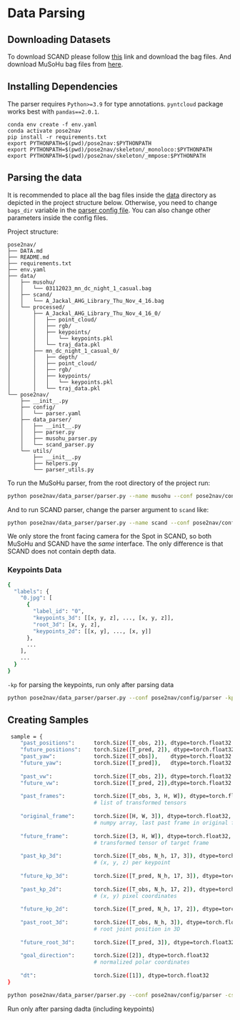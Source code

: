 # Data Parsing

## Downloading Datasets
To download SCAND please follow [this](https://dataverse.tdl.org/dataset.xhtml?persistentId=doi:10.18738/T8/0PRYRH) link and download the bag files. And download MuSoHu bag files from [here](https://dataverse.orc.gmu.edu/dataset.xhtml?persistentId=doi:10.13021/orc2020/HZI4LJ).

## Installing Dependencies
The parser requires `Python>=3.9` for type annotations. `pyntcloud` package works best with `pandas==2.0.1`.

```
conda env create -f env.yaml
conda activate pose2nav
pip install -r requirements.txt
export PYTHONPATH=$(pwd)/pose2nav:$PYTHONPATH
export PYTHONPATH=$(pwd)/pose2nav/skeleton/_monoloco:$PYTHONPATH
export PYTHONPATH=$(pwd)/pose2nav/skeleton/_mmpose:$PYTHONPATH
```

## Parsing the data

It is recommended to place all the bag files inside the [data](../social_nav/data) directory as depicted in the project structure below. Otherwise, you need to change `bags_dir` variable in the [parser config file](../social_nav/conf/parser.yaml). You can also change other parameters inside the config files.

Project structure:
```
pose2nav/
├── DATA.md
├── README.md
├── requirements.txt
├── env.yaml
├── data/
│   ├── musohu/
│   │   └── 03112023_mn_dc_night_1_casual.bag
│   ├── scand/
│   │   └── A_Jackal_AHG_Library_Thu_Nov_4_16.bag
│   └── processed/
│       ├── A_Jackal_AHG_Library_Thu_Nov_4_16_0/
│       │   ├── point_cloud/
│       │   ├── rgb/
│       │   ├── keypoints/
│       │   │   └── keypoints.pkl
│       │   └── traj_data.pkl
│       ├── mn_dc_night_1_casual_0/
│       │   ├── depth/
│       │   ├── point_cloud/
│       │   ├── rgb/
│       │   ├── keypoints/
│       │   │   └── keypoints.pkl
│       │   └── traj_data.pkl
└── pose2nav/
    ├── __init__.py
    ├── config/
    │   └── parser.yaml
    ├── data_parser/
    │   ├── __init__.py
    │   ├── parser.py
    │   ├── musohu_parser.py
    │   └── scand_parser.py
    └── utils/
        ├── __init__.py
        ├── helpers.py
        └── parser_utils.py

```

To run the MuSoHu parser, from the root directory of the project run:
```bash
python pose2nav/data_parser/parser.py --name musohu --conf pose2nav/config/parser
```

And to run SCAND parser, change the parser argument to `scand` like:
```bash
python pose2nav/data_parser/parser.py --name scand --conf pose2nav/config/parser
```
We only store the front facing camera for the Spot in SCAND, so both MuSoHu and SCAND have the *same* interface. The only difference is that SCAND does not contain depth data.


### Keypoints Data

```bash
{
  "labels": {
    "0.jpg": [
      {
        "label_id": "0",
        "keypoints_3d": [[x, y, z], ..., [x, y, z]],
        "root_3d": [x, y, z],
        "keypoints_2d": [[x, y], ..., [x, y]]
      },
      ...
    ],
    ...
  }
}
```

`-kp` for parsing the keypoints, run only after parsing data


```bash
python pose2nav/data_parser/parser.py --conf pose2nav/config/parser -kp
```

## Creating Samples

```bash
 sample = {
	"past_positions":      torch.Size([T_obs, 2]), dtype=torch.float32
	"future_positions":    torch.Size([T_pred, 2]), dtype=torch.float32
	"past_yaw":            torch.Size([T_obs]),    dtype=torch.float32
	"future_yaw":          torch.Size([T_pred]),   dtype=torch.float32
	
	"past_vw":             torch.Size([T_obs, 2]), dtype=torch.float32   # (v, w)
	"future_vw":           torch.Size([T_pred, 2]),dtype=torch.float32
	
	"past_frames":         torch.Size([T_obs, 3, H, W]), dtype=torch.float32, range [0,1]
	                       # list of transformed tensors
	
	"original_frame":      torch.Size([H, W, 3]), dtype=torch.float32, range [0,1]
	                       # numpy array, last past frame in original format
	
	"future_frame":        torch.Size([3, H, W]), dtype=torch.float32, range [0,1]
	                       # transformed tensor of target frame
	
	"past_kp_3d":          torch.Size([T_obs, N_h, 17, 3]), dtype=torch.float32
	                       # (x, y, z) per keypoint
	
	"future_kp_3d":        torch.Size([T_pred, N_h, 17, 3]), dtype=torch.float32
	
	"past_kp_2d":          torch.Size([T_obs, N_h, 17, 2]), dtype=torch.float32
	                       # (x, y) pixel coordinates
	
	"future_kp_2d":        torch.Size([T_pred, N_h, 17, 2]), dtype=torch.float32
	
	"past_root_3d":        torch.Size([T_obs, N_h, 3]), dtype=torch.float32
	                       # root joint position in 3D
	
	"future_root_3d":      torch.Size([T_pred, 3]), dtype=torch.float32
	
	"goal_direction":      torch.Size([2]), dtype=torch.float32
	                       # normalized polar coordinates
	
	"dt":                  torch.Size([1]), dtype=torch.float32
}
```

```bash
python pose2nav/data_parser/parser.py --conf pose2nav/config/parser -cs
```

Run only after parsing dadta (including keypoints)